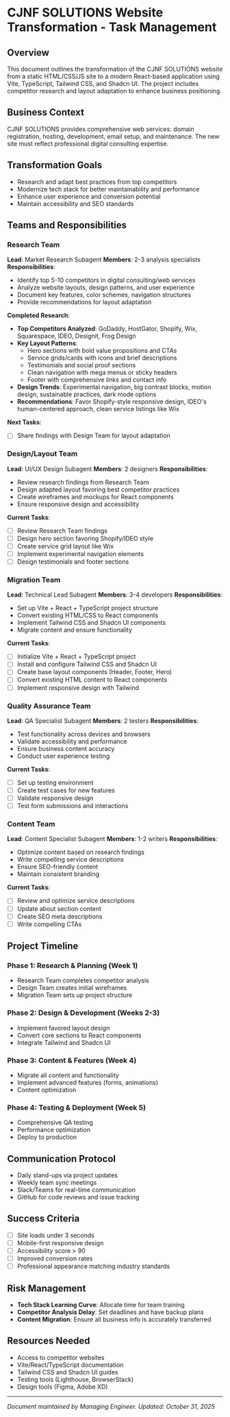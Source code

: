 # CJNF SOLUTIONS Website Transformation - Task Management

## Overview
This document outlines the transformation of the CJNF SOLUTIONS website from a static HTML/CSS/JS site to a modern React-based application using Vite, TypeScript, Tailwind CSS, and Shadcn UI. The project includes competitor research and layout adaptation to enhance business positioning.

## Business Context
CJNF SOLUTIONS provides comprehensive web services: domain registration, hosting, development, email setup, and maintenance. The new site must reflect professional digital consulting expertise.

## Transformation Goals
- Research and adapt best practices from top competitors
- Modernize tech stack for better maintainability and performance
- Enhance user experience and conversion potential
- Maintain accessibility and SEO standards

## Teams and Responsibilities

### Research Team
**Lead**: Market Research Subagent
**Members**: 2-3 analysis specialists
**Responsibilities**:
- Identify top 5-10 competitors in digital consulting/web services
- Analyze website layouts, design patterns, and user experience
- Document key features, color schemes, navigation structures
- Provide recommendations for layout adaptation

**Completed Research**:
- **Top Competitors Analyzed**: GoDaddy, HostGator, Shopify, Wix, Squarespace, IDEO, Designit, Frog Design
- **Key Layout Patterns**:
  - Hero sections with bold value propositions and CTAs
  - Service grids/cards with icons and brief descriptions
  - Testimonials and social proof sections
  - Clean navigation with mega menus or sticky headers
  - Footer with comprehensive links and contact info
- **Design Trends**: Experimental navigation, big contrast blocks, motion design, sustainable practices, dark mode options
- **Recommendations**: Favor Shopify-style responsive design, IDEO's human-centered approach, clean service listings like Wix

**Next Tasks**:
- [ ] Share findings with Design Team for layout adaptation

### Design/Layout Team
**Lead**: UI/UX Design Subagent
**Members**: 2 designers
**Responsibilities**:
- Review research findings from Research Team
- Design adapted layout favoring best competitor practices
- Create wireframes and mockups for React components
- Ensure responsive design and accessibility

**Current Tasks**:
- [ ] Review Research Team findings
- [ ] Design hero section favoring Shopify/IDEO style
- [ ] Create service grid layout like Wix
- [ ] Implement experimental navigation elements
- [ ] Design testimonials and footer sections

### Migration Team
**Lead**: Technical Lead Subagent
**Members**: 3-4 developers
**Responsibilities**:
- Set up Vite + React + TypeScript project structure
- Convert existing HTML/CSS to React components
- Implement Tailwind CSS and Shadcn UI components
- Migrate content and ensure functionality

**Current Tasks**:
- [ ] Initialize Vite + React + TypeScript project
- [ ] Install and configure Tailwind CSS and Shadcn UI
- [ ] Create base layout components (Header, Footer, Hero)
- [ ] Convert existing HTML content to React components
- [ ] Implement responsive design with Tailwind

### Quality Assurance Team
**Lead**: QA Specialist Subagent
**Members**: 2 testers
**Responsibilities**:
- Test functionality across devices and browsers
- Validate accessibility and performance
- Ensure business content accuracy
- Conduct user experience testing

**Current Tasks**:
- [ ] Set up testing environment
- [ ] Create test cases for new features
- [ ] Validate responsive design
- [ ] Test form submissions and interactions

### Content Team
**Lead**: Content Specialist Subagent
**Members**: 1-2 writers
**Responsibilities**:
- Optimize content based on research findings
- Write compelling service descriptions
- Ensure SEO-friendly content
- Maintain consistent branding

**Current Tasks**:
- [ ] Review and optimize service descriptions
- [ ] Update about section content
- [ ] Create SEO meta descriptions
- [ ] Write compelling CTAs

## Project Timeline

### Phase 1: Research & Planning (Week 1)
- Research Team completes competitor analysis
- Design Team creates initial wireframes
- Migration Team sets up project structure

### Phase 2: Design & Development (Weeks 2-3)
- Implement favored layout design
- Convert core sections to React components
- Integrate Tailwind and Shadcn UI

### Phase 3: Content & Features (Week 4)
- Migrate all content and functionality
- Implement advanced features (forms, animations)
- Content optimization

### Phase 4: Testing & Deployment (Week 5)
- Comprehensive QA testing
- Performance optimization
- Deploy to production

## Communication Protocol
- Daily stand-ups via project updates
- Weekly team sync meetings
- Slack/Teams for real-time communication
- GitHub for code reviews and issue tracking

## Success Criteria
- [ ] Site loads under 3 seconds
- [ ] Mobile-first responsive design
- [ ] Accessibility score > 90
- [ ] Improved conversion rates
- [ ] Professional appearance matching industry standards

## Risk Management
- **Tech Stack Learning Curve**: Allocate time for team training
- **Competitor Analysis Delay**: Set deadlines and have backup plans
- **Content Migration**: Ensure all business info is accurately transferred

## Resources Needed
- Access to competitor websites
- Vite/React/TypeScript documentation
- Tailwind CSS and Shadcn UI guides
- Testing tools (Lighthouse, BrowserStack)
- Design tools (Figma, Adobe XD)

---

*Document maintained by Managing Engineer. Updated: October 31, 2025*
